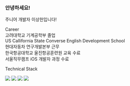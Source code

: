 ### 안녕하세요!
주니어 개발자 이상헌입니다! 



Career   
고려대학교 기계공학부 졸업   
US Callifornia State Converse English Development School   
현대자동차 연구개발본부 근무   
한국항공대학교 울진항공훈련원 교육 수료   
서울직무캠프 iOS 개발자 과정 수료   




Technical Stack


<img src="https://img.shields.io/badge/iOS-3DDC84?style=flat-square&logo=APPLE&logoColor=white"/> <img src="https://img.shields.io/badge/Swift-blue"/> <img src="https://img.shields.io/badge/Node.js-brown"/> <img src="https://img.shields.io/badge/GitHub-black"/>


<!--
**Aaron-sangheonlee/Aaron-sangheonlee** is a ✨ _special_ ✨ repository because its `README.md` (this file) appears on your GitHub profile.

Here are some ideas to get you started:

- 🔭 I’m currently working on ...
- 🌱 I’m currently learning ...
- 👯 I’m looking to collaborate on ...
- 🤔 I’m looking for help with ...
- 💬 Ask me about ...
- 📫 How to reach me: ...
- 😄 Pronouns: ...
- ⚡ Fun fact: ...
-->
